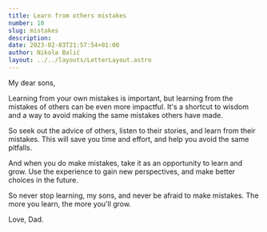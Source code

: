 ```yaml
---
title: Learn from others mistakes
number: 10
slug: mistakes
description:
date: 2023-02-03T21:57:54+01:00
author: Nikola Balić
layout: ../../layouts/LetterLayout.astro
---
```


My dear sons,

Learning from your own mistakes is important, but learning from the mistakes of others can be even more impactful. It's a shortcut to wisdom and a way to avoid making the same mistakes others have made.

So seek out the advice of others, listen to their stories, and learn from their mistakes. This will save you time and effort, and help you avoid the same pitfalls.

And when you do make mistakes, take it as an opportunity to learn and grow. Use the experience to gain new perspectives, and make better choices in the future.

So never stop learning, my sons, and never be afraid to make mistakes. The more you learn, the more you'll grow.

Love, Dad.
